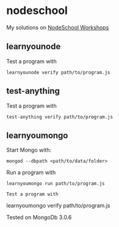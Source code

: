 # nodeschool

My solutions on [NodeSchool Workshops](http://nodeschool.io/index.html#workshoppers)

## learnyounode ##

Test a program with

```
learnyounode verify path/to/program.js
```

## test-anything ##

Test a program with

```
test-anything verify path/to/program.js
```

## learnyoumongo ##

Start Mongo with:

```
mongod --dbpath <path/to/data/folder>
```

Run a program with

```
learnyoumongo run path/to/program.js

Test a program with

```
learnyoumongo verify path/to/program.js

Tested on MongoDb 3.0.6